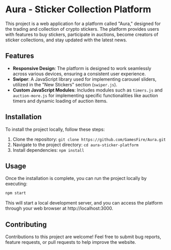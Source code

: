 # Aura - Sticker Collection Platform

This project is a web application for a platform called "Aura," designed for the trading and collection of crypto stickers. The platform provides users with features to buy stickers, participate in auctions, become creators of sticker collections, and stay updated with the latest news.

## Features

- **Responsive Design**: The platform is designed to work seamlessly across various devices, ensuring a consistent user experience.
- **Swiper**: A JavaScript library used for implementing carousel sliders, utilized in the "New Stickers" section (`swiper.js`).
- **Custom JavaScript Modules**: Includes modules such as `timers.js` and `auction-more.js` for implementing specific functionalities like auction timers and dynamic loading of auction items.

## Installation

To install the project locally, follow these steps:

1. Clone the repository: `git clone https://github.com/GamesFire/Aura.git`
2. Navigate to the project directory: `cd aura-sticker-platform`
3. Install dependencies: `npm install`

## Usage

Once the installation is complete, you can run the project locally by executing:

```bash
npm start
```

This will start a local development server, and you can access the platform through your web browser at http://localhost:3000.

## Contributing

Contributions to this project are welcome! Feel free to submit bug reports, feature requests, or pull requests to help improve the website.
